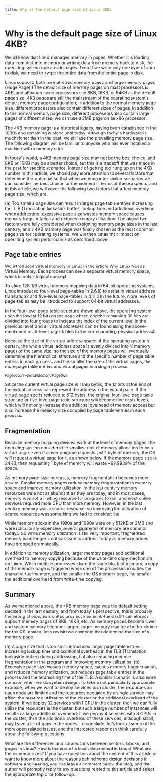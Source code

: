 ```yaml
---
title: Why is the default page size of Linux 4KB?
---
```



# Why is the default page size of Linux 4KB?


We all know that Linux manages memory in pages. Whether it is loading data from disk into memory or writing data from memory back to disk, the operating system operates in pages. Even if we write only one byte of data to disk, we need to swipe the entire data from the entire page to disk.

Linux supports both normal-sized memory pages and large memory pages (Huge Page).1 The default size of memory pages on most processors is 4KB, and although some processors use 8KB, 16KB, or 64KB as the default page size, 4KB pages are still the mainstream of the operating system's default memory page configuration; in addition to the normal memory page size, different processors also contain different sizes of pages. In addition to the normal memory page size, different processors also contain large pages of different sizes; we can use a 2MB page on an x86 processor.

The 4KB memory page is a historical legacy, having been established in the 1980s and remaining in place until today. Although today's hardware is much richer than in the past, we still use the prevailing memory page size. The following diagram will be familiar to anyone who has ever installed a machine with a memory stick.

In today's world, a 4KB memory page size may not be the best choice, and 8KB or 16KB may be a better choice, but this is a tradeoff that was made in the past for specific scenarios. Instead of getting too hung up on the 4KB number in this article, we should pay more attention to several factors that determine this outcome so that when we encounter similar scenarios we can consider the best choice for the moment in terms of these aspects, and in this article, we will cover the following two factors that affect memory page size, which are.

(a) Too small a page size can result in larger page table entries increasing the TLB (Translation lookaside buffer) lookup time and additional overhead when addressing.
excessive page size wastes memory space causes memory fragmentation and reduces memory utilization.
The above two factors were fully considered when designing memory page sizes in the last century, and a 4KB memory page was finally chosen as the most common page size for operating systems. We will then detail their impact on operating system performance as described above.

## Page table entries
We introduced virtual memory in Linux in the article Why Linux Needs Virtual Memory. Each process can see a separate virtual memory space, which is only a logical concept.

To store 128 TiB virtual memory mapping data in 64-bit operating systems, Linux introduced four-level page-tables in 2.6.10 to assist in virtual address translation2 and five-level page-tables in 4.11.3 In the future, more levels of page-tables may be introduced to support 64-bit virtual addresses.

In the four-level page-table structure shown above, the operating system uses the lowest 12 bits as the page offset, and the remaining 36 bits are divided into four groups to indicate the index of the current level in the previous level, and all virtual addresses can be found using the above-mentioned multi-level page-tables to the corresponding physical address4.

Because the size of the virtual address space of the operating system is certain, the whole virtual address space is evenly divided into N memory pages of the same size, so the size of the memory pages will eventually determine the hierarchical structure and the specific number of page table entries in each process, and the smaller the size of the virtual pages, the more page table entries and virtual pages in a single process.

```
𝑃𝑎𝑔𝑒𝑠𝐶𝑜𝑢𝑛𝑡=𝑉𝑖𝑟𝑡𝑢𝑎𝑙𝑀𝑒𝑚𝑜𝑟𝑦/𝑃𝑎𝑔𝑒𝑆𝑖𝑧𝑒
```
Since the current virtual page size is 4096 bytes, the 12 bits at the end of the virtual address can represent the address in the virtual page. If the virtual page size is reduced to 512 bytes, the original four-level page table structure or five-level page table structure will become five or six levels, which will not only increase the additional overhead of memory access but also increase the memory size occupied by page table entries in each process.

## Fragmentation
Because memory mapping devices work at the level of memory pages, the operating system considers the smallest unit of memory allocation to be a virtual page. Even if a user program requests just 1 byte of memory, the OS will request a virtual page for it, as shown below. If the memory page size is 24KB, then requesting 1 byte of memory will waste ~99.9939% of the space.

As memory page size increases, memory fragmentation becomes more severe. Smaller memory pages reduce memory fragmentation in memory space and improve memory utilization. In the last century memory resources were not as abundant as they are today, and in most cases, memory was not a limiting resource for programs to run, and most online services required more CPU than more memory. However, in the last century memory was a scarce resource, so improving the utilization of scarce resources was something we had to consider: the

While memory sticks in the 1980s and 1990s were only 512KB or 2MB and were ridiculously expensive, several gigabytes of memory are common today.5 So while memory utilization is still very important, fragmented memory is no longer a critical issue to address today as memory prices have dropped dramatically.

In addition to memory utilization, larger memory pages add additional overhead to memory copying because of the write-time copy mechanism on Linux. When multiple processes share the same block of memory, a copy of the memory page is triggered when one of the processes modifies the shared virtual memory, and the smaller the OS memory page, the smaller the additional overhead from write-time copying.

## Summary
As we mentioned above, the 4KB memory page was the default setting decided in the last century, and from today's perspective, this is probably the wrong choice, as architectures such as arm64 and ia64 can already support memory pages of 8KB, 16KB, etc. As memory prices become lower and system memory becomes larger, larger memory may be a better choice for the OS. choice, let's revisit two elements that determine the size of a memory page.

(a) A page size that is too small introduces larger page table entries increasing lookup time and additional overhead in the TLB (Translation lookaside buffer) during addressing, but also reducing memory fragmentation in the program and improving memory utilization.
(b) Excessive page size wastes memory space, causes memory fragmentation, and reduces memory utilization, but reduces page table entries in the process and the addressing time of the TLB.
A similar scenario is also more common when we do system design. To take a not particularly appropriate example, when we want to deploy services on a cluster, the resources on each node are limited and the resources occupied by a single service may affect the resource utilization of the cluster or the additional overhead of the system. If we deploy 32 services with 1 CPU in the cluster, then we can fully utilize the resources in the cluster, but such a large number of instances will result in a large additional overhead; if we deploy 4 services with 8 CPUs in the cluster, then the additional overhead of these services, although small, may leave a lot of gaps in the nodes. To conclude, let's look at some of the more open related issues, and the interested reader can think carefully about the following questions.

What are the differences and connections between sectors, blocks, and pages in Linux?
How is the size of a block determined in Linux? What are the common sizes?
If you have questions about the content of this article or want to know more about the reasons behind some design decisions in software engineering, you can leave a comment below the blog, and the author will promptly reply to any questions related to this article and select the appropriate topic for follow-up.